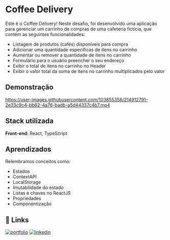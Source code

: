 # Coffee Delivery

Este é o Coffee Delivery! Neste desafio, foi desenvolvido uma aplicação para gerenciar um carrinho de compras de uma cafeteria fictícia, que contém as seguintes funcionalidades:
- Listagem de produtos (cafés) disponíveis para compra
- Adicionar uma quantidade específicas de itens no carrinho
- Aumentar ou remover a quantidade de itens no carrinho
- Formulário para o usuário preencher o seu endereço
- Exibir o total de itens no carrinho no Header
- Exibir o valor total da soma de itens no carrinho multiplicados pelo valor

## Demonstração

https://user-images.githubusercontent.com/103855358/214912791-2e33c9c4-bb62-4a76-badb-a5d44337c4b7.mp4

##  Stack utilizada

**Front-end:** React, TypeScript

## Aprendizados

Relembramos conceitos como:
- Estados
- ContextAPI
- LocalStorage
- Imutabilidade do estado
- Listas e chaves no ReactJS
- Propriedades
- Componentização

## 🔗 Links

[![portfolio](https://img.shields.io/badge/my_portfolio-000?style=for-the-badge&logo=ko-fi&logoColor=white)](https://felipepeduardo.github.io/Portfolio/)
[![linkedin](https://img.shields.io/badge/linkedin-0A66C2?style=for-the-badge&logo=linkedin&logoColor=white)](https://www.linkedin.com/in/felipepereiraeduardo/)
